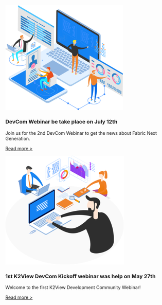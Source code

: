 <!--block-->

<img src="images/img1.png" style="zoom:80%;" />

### DevCom Webinar be take place on July 12th

Join us for the 2nd DevCom Webinar to get the news about Fabric Next Generation.

[Read more >](webinar_20210712/00_Webinar_Agenda_And_Speakers.md)

<!--block-->

<img src="images/img7.png" style="zoom:80%;" />

### 1st K2View DevCom Kickoff webinar was help on May 27th

Welcome to the first K2View Development Community Webinar!

[Read more >](webinar_20210527/00_Webinar_Agenda_And_Speakers.md)



<!--block-->
